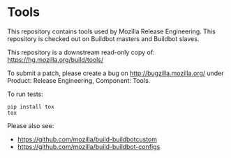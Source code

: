 # Tools
This repository contains tools used by Mozilla Release Engineering. This repository
is checked out on Buildbot masters and Buildbot slaves.

This repository is a downstream read-only copy of:
https://hg.mozilla.org/build/tools/

To submit a patch, please create a bug on http://bugzilla.mozilla.org/ under
Product: Release Engineering, Component: Tools.

To run tests:
```
pip install tox
tox
```

Please also see:
* https://github.com/mozilla/build-buildbotcustom
* https://github.com/mozilla/build-buildbot-configs
